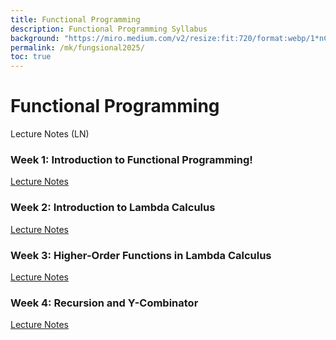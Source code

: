 ```yaml
---
title: Functional Programming
description: Functional Programming Syllabus
background: "https://miro.medium.com/v2/resize:fit:720/format:webp/1*nCX6bsSNUF_v2hFKgnaQIA.png"
permalink: /mk/fungsional2025/
toc: true
---
```

# Functional Programming

Lecture Notes (LN)

### Week 1: Introduction to Functional Programming!
[Lecture Notes](https://gusti-alfarisy.github.io/blog/2025/ln1-fp-introduction/)

### Week 2: Introduction to Lambda Calculus
[Lecture Notes](https://gusti-alfarisy.github.io/blog/2025/ln2-fp-lambda-calculus/)

### Week 3: Higher-Order Functions in Lambda Calculus
[Lecture Notes](https://gusti-alfarisy.github.io/blog/2025/ln3-fp-hop-lambda-calculus/)

### Week 4: Recursion and Y-Combinator
[Lecture Notes](https://gusti-alfarisy.github.io/blog/2025/ln4-fp-recursion/)

